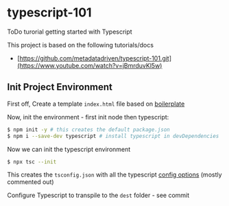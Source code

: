 # typescript-101
ToDo turorial getting started with Typescript

This project is based on the following tutorials/docs
- [https://github.com/metadatadriven/typescript-101.git](https://www.youtube.com/watch?v=jBmrduvKl5w)

## Init Project Environment

First off, Create a template `index.html` file based on [boilerplate](https://www.freecodecamp.org/news/html-starter-template-a-basic-html5-boilerplate-for-index-html/)

Now, init the environment - first init node then typescript:
```sh
$ npm init -y # this creates the default package.json
$ npm i --save-dev typescript # install typescript in devDependencies
```
Now we can init the typescript environment
```sh
$ npx tsc --init
```

This creates the `tsconfig.json` with all the typescript [config options](https://www.typescriptlang.org/docs/handbook/tsconfig-json.html) (mostly commented out)

Configure Typescript to transpile to the `dest` folder - see commit 